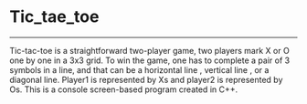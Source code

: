 # Tic_tae_toe
__________________________________________________________________________________________________
Tic-tac-toe is a straightforward two-player game, two players mark X or O one by one in a 3x3 grid.
To win the game, one has to complete a pair of 3 symbols in a line, and that can be a horizontal line , vertical line , or a diagonal line.
Player1 is represented by Xs and player2 is represented by Os.
This is a console screen-based program created in C++.
